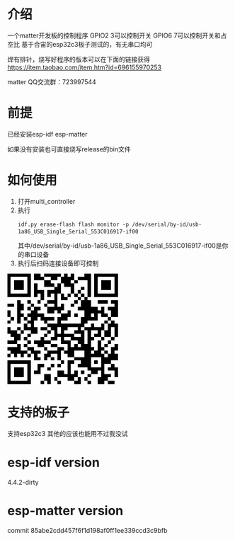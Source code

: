 # 介绍
一个matter开发板的控制程序 
GPIO2 3可以控制开关
GPIO6 7可以控制开关和占空比
基于合宙的esp32c3板子测试的，有无串口均可

焊有排针，烧写好程序的版本可以在下面的链接获得
https://item.taobao.com/item.htm?id=696155970253

matter QQ交流群：723997544

# 前提
已经安装esp-idf esp-matter

如果没有安装也可直接烧写release的bin文件


# 如何使用
1. 打开multi_controller
2. 执行
    ``` shell
    idf.py erase-flash flash monitor -p /dev/serial/by-id/usb-1a86_USB_Single_Serial_553C016917-if00
    ```
    其中/dev/serial/by-id/usb-1a86_USB_Single_Serial_553C016917-if00是你的串口设备
3. 执行后扫码连接设备即可控制


![二维码](QR.png)

# 支持的板子
支持esp32c3  其他的应该也能用不过我没试

# esp-idf version
4.4.2-dirty

# esp-matter version
commit 85abe2cdd457f6f1d198af0ff1ee339ccd3c9bfb


